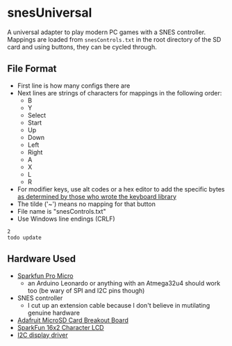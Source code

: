 # snesUniversal

A universal adapter to play modern PC games with a SNES controller. Mappings are loaded from `snesControls.txt` in the root directory of the SD card and using buttons, they can be cycled through.

## File Format

* First line is how many configs there are
* Next lines are strings of characters for mappings in the following order:
	* B
	* Y
	* Select
	* Start
	* Up
	* Down
	* Left
	* Right
	* A
	* X
	* L
	* R
* For modifier keys, use alt codes or a hex editor to add the specific bytes [as determined by those who wrote the keyboard library](https://www.arduino.cc/reference/en/language/functions/usb/keyboard/keyboardmodifiers/)
* The tilde ('~') means no mapping for that button
* File name is "snesControls.txt"
* Use Windows line endings (CRLF)

```
2
todo update
```

## Hardware Used

 * [Sparkfun Pro Micro](https://www.sparkfun.com/products/12587)
	 * an Arduino Leonardo or anything with an Atmega32u4 should work too (be wary of SPI and I2C pins though)
 * SNES controller
	 * I cut up an extension cable because I don't believe in mutilating genuine hardware
 * [Adafruit MicroSD Card Breakout Board](https://www.adafruit.com/product/254)
 * [SparkFun 16x2 Character LCD](https://www.sparkfun.com/products/9053)
 * [I2C display driver](https://www.amazon.com/HiLetgo-Interface-LCD1602-Address-Changeable/dp/B00VC2NEU8/)